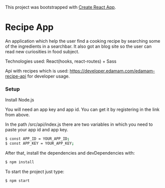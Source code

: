 This project was bootstrapped with [Create React App](https://github.com/facebook/create-react-app).

# Recipe App

An application which help the user find a cooking recipe by searching some of the ingredients in a searchbar. It also got an blog site so the user can read new curiosities in food subject.

Technologies used: React(hooks, react-routes) + Sass

Api with recipes which is used: https://developer.edamam.com/edamam-recipe-api for developer usage.

### Setup

Install Node.js

You will need an app key and app id. You can get it by registering in the link from above. 

In the path /src/api/index.js there are two variables in which you need to paste your app id and app key.

```sh
$ const APP_ID = YOUR_APP_ID;
$ const APP_KEY = YOUR_APP_KEY;
```

After that, install the dependencies and devDependencies with:

```sh
$ npm install
```

To start the project just type: 

```sh
$ npm start
```